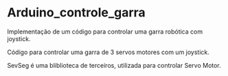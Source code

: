 # Arduino_controle_garra
Implementação de um código para controlar uma garra robótica com joystick.

Código para controlar uma garra de 3 servos motores com um joystick.

SevSeg é uma bliblioteca de terceiros, utilizada para controlar Servo Motor.
